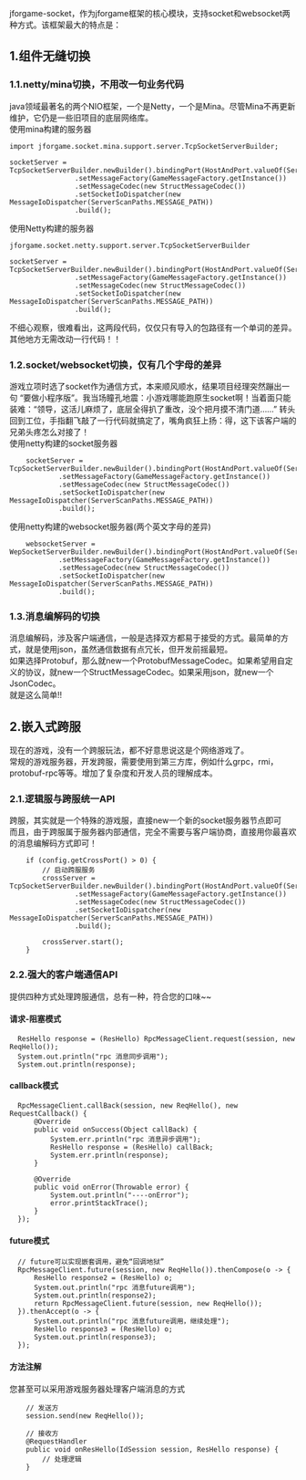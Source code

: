 jforgame-socket，作为jforgame框架的核心模块，支持socket和websocket两种方式。该框架最大的特点是：
## 1.组件无缝切换
### 1.1.netty/mina切换，不用改一句业务代码
java领域最著名的两个NIO框架，一个是Netty，一个是Mina。尽管Mina不再更新维护，它仍是一些旧项目的底层网络库。  
使用mina构建的服务器  
```
import jforgame.socket.mina.support.server.TcpSocketServerBuilder;

socketServer = TcpSocketServerBuilder.newBuilder().bindingPort(HostAndPort.valueOf(ServerConfig.getInstance().getServerPort()))
				.setMessageFactory(GameMessageFactory.getInstance())
				.setMessageCodec(new StructMessageCodec())
				.setSocketIoDispatcher(new MessageIoDispatcher(ServerScanPaths.MESSAGE_PATH))
				.build();
```
使用Netty构建的服务器  
```
jforgame.socket.netty.support.server.TcpSocketServerBuilder

socketServer = TcpSocketServerBuilder.newBuilder().bindingPort(HostAndPort.valueOf(ServerConfig.getInstance().getServerPort()))
				.setMessageFactory(GameMessageFactory.getInstance())
				.setMessageCodec(new StructMessageCodec())
				.setSocketIoDispatcher(new MessageIoDispatcher(ServerScanPaths.MESSAGE_PATH))
				.build();
```
不细心观察，很难看出，这两段代码，仅仅只有导入的包路径有一个单词的差异。其他地方无需改动一行代码！！

### 1.2.socket/websocket切换，仅有几个字母的差异
游戏立项时选了socket作为通信方式，本来顺风顺水，结果项目经理突然蹦出一句 “要做小程序版”。我当场瞳孔地震：小游戏哪能跑原生socket啊！当着面只能装难：“领导，这活儿麻烦了，底层全得扒了重改，没个把月摸不清门道……” 转头回到工位，手指翻飞敲了一行代码就搞定了，嘴角疯狂上扬：得，这下该客户端的兄弟头疼怎么对接了！  
使用netty构建的socket服务器  
```
    socketServer = TcpSocketServerBuilder.newBuilder().bindingPort(HostAndPort.valueOf(ServerConfig.getInstance().getServerPort()))
            .setMessageFactory(GameMessageFactory.getInstance())
            .setMessageCodec(new StructMessageCodec())
            .setSocketIoDispatcher(new MessageIoDispatcher(ServerScanPaths.MESSAGE_PATH))
            .build();
```

使用netty构建的websocket服务器(两个英文字母的差异)
```
    websocketServer = WepSocketServerBuilder.newBuilder().bindingPort(HostAndPort.valueOf(ServerConfig.getInstance().getServerPort()))
            .setMessageFactory(GameMessageFactory.getInstance())
            .setMessageCodec(new StructMessageCodec())
            .setSocketIoDispatcher(new MessageIoDispatcher(ServerScanPaths.MESSAGE_PATH))
            .build();
```

### 1.3.消息编解码的切换
消息编解码，涉及客户端通信，一般是选择双方都易于接受的方式。最简单的方式，就是使用json，虽然通信数据有点冗长，但开发前摇最短。  
如果选择Protobuf，那么就new一个ProtobufMessageCodec。如果希望用自定义的协议，就new一个StructMessageCodec。如果采用json，就new一个JsonCodec。  
就是这么简单!!

## 2.嵌入式跨服
现在的游戏，没有一个跨服玩法，都不好意思说这是个网络游戏了。  
常规的游戏服务器，开发跨服，需要使用到第三方库，例如什么grpc，rmi，protobuf-rpc等等。增加了复杂度和开发人员的理解成本。  

### 2.1.逻辑服与跨服统一API
跨服，其实就是一个特殊的游戏服，直接new一个新的socket服务器节点即可  
而且，由于跨服属于服务器内部通信，完全不需要与客户端协商，直接用你最喜欢的消息编解码方式即可！
```
    if (config.getCrossPort() > 0) {
        // 启动跨服服务
        crossServer = TcpSocketServerBuilder.newBuilder().bindingPort(HostAndPort.valueOf(ServerConfig.getInstance().getCrossPort()))
                .setMessageFactory(GameMessageFactory.getInstance())
                .setMessageCodec(new StructMessageCodec())
                .setSocketIoDispatcher(new MessageIoDispatcher(ServerScanPaths.MESSAGE_PATH))
                .build();

        crossServer.start();
    }
```

### 2.2.强大的客户端通信API
提供四种方式处理跨服通信，总有一种，符合您的口味~~  
#### 请求-阻塞模式
  ```
    ResHello response = (ResHello) RpcMessageClient.request(session, new ReqHello());
    System.out.println("rpc 消息同步调用");
    System.out.println(response);
```

#### callback模式
  ```
    RpcMessageClient.callBack(session, new ReqHello(), new RequestCallback() {
        @Override
        public void onSuccess(Object callBack) {
            System.err.println("rpc 消息异步调用");
            ResHello response = (ResHello) callBack;
            System.err.println(response);
        }
    
        @Override
        public void onError(Throwable error) {
            System.out.println("----onError");
            error.printStackTrace();
        }
    });
```

#### future模式
  ```
    // future可以实现嵌套调用，避免“回调地狱”
    RpcMessageClient.future(session, new ReqHello()).thenCompose(o -> {
        ResHello response2 = (ResHello) o;
        System.out.println("rpc 消息future调用");
        System.out.println(response2);
        return RpcMessageClient.future(session, new ReqHello());
    }).thenAccept(o -> {
        System.out.println("rpc 消息future调用，继续处理");
        ResHello response3 = (ResHello) o;
        System.out.println(response3);
    });
```

#### 方法注解
您甚至可以采用游戏服务器处理客户端消息的方式  
```
    // 发送方
    session.send(new ReqHello());
    
    // 接收方  
	@RequestHandler
	public void onResHello(IdSession session, ResHello response) {
        // 处理逻辑
	}
```
